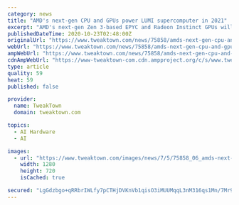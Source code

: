 ```yaml
---
category: news
title: "AMD's next-gen CPU and GPUs power LUMI supercomputer in 2021"
excerpt: "AMD's next-gen Zen 3-based EPYC and Radeon Instinct GPUs will power the new LUMI supercomputer in Kajaani, Finland in 2021."
publishedDateTime: 2020-10-23T02:48:00Z
originalUrl: "https://www.tweaktown.com/news/75858/amds-next-gen-cpu-and-gpus-power-lumi-supercomputer-in-2021/index.html"
webUrl: "https://www.tweaktown.com/news/75858/amds-next-gen-cpu-and-gpus-power-lumi-supercomputer-in-2021/index.html"
ampWebUrl: "https://www.tweaktown.com/news/75858/amds-next-gen-cpu-and-gpus-power-lumi-supercomputer-in-2021/amp.html"
cdnAmpWebUrl: "https://www-tweaktown-com.cdn.ampproject.org/c/s/www.tweaktown.com/news/75858/amds-next-gen-cpu-and-gpus-power-lumi-supercomputer-in-2021/amp.html"
type: article
quality: 59
heat: 59
published: false

provider:
  name: TweakTown
  domain: tweaktown.com

topics:
  - AI Hardware
  - AI

images:
  - url: "https://www.tweaktown.com/images/news/7/5/75858_06_amds-next-gen-cpu-and-gpus-power-lumi-supercomputer-in-2021_full.jpg"
    width: 1280
    height: 720
    isCached: true

secured: "LgGdzbgo+qRRbrIWLfy7pCTHjDVKnVb1qisO3iMUUMqqL3nM316qs1Mn/7Mr99p2QjJt7OIVRGgwbZDHCE1jJcktmF9fFbmF6lw/w1wEisVfCh4sR1yur6s2RmhrmnDWq6o6t431ZuZg4GEO8kEfLu3soFwxdjni9vJ0JOHVQVNR22TIOATn89XH59uCQFBmTlIfTax0zJtrFpel6rqjiWYaUMTe7dpnEicktUBRDVLsA3CHacb4vUyfD6+ZblJxTxiaP9qBQaCR73Bg/IqQYdF0UF314IY00qnx/woYn68KbFczTZ3vMB81mXqULioTWHN0FzfWx7QeDbeG1/CO2IQ35JWhv8eO4DLugam/7HE=;eV5iw8nK7enRLeKEnb9DlA=="
---
```


